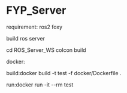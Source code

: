 # FYP_Server

requirement:
ros2 foxy

build ros server

cd ROS_Server_WS
colcon build

docker:

build:docker build -t test -f docker/Dockerfile .

run:docker run -it --rm test